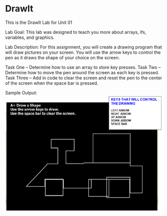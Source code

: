# DrawIt
This is the DrawIt Lab for Unit 01

Lab Goal: This lab was designed to teach you more about arrays, ifs, variables, and graphics.

Lab Description:  For this assignment, you will create a drawing program that will draw pictures on your screen.  You will use the arrow keys to control the pen as it draws the shape of your choice on the screen.  

Task One – Determine how to use an array to store key presses.
Task Two – Determine how to move the pen around the screen as each key is pressed.
Task Three – Add in code to clear the screen and reset the pen to the center of the screen when the space bar is pressed.

Sample Output:
![sample](DrawItSample.png)
